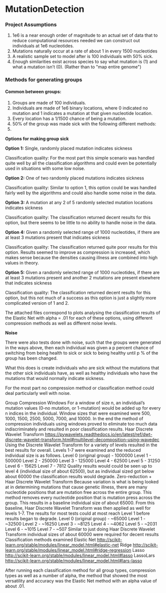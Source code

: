 # MutationDetection

### Project Assumptions

1. 1e6 is a near enough order of magnitude to an actual set of data that to reduce computational resources needed we can construct out individuals at 1e6 nucleotides.
2. Mutations naturally occur at a rate of about 1 in every 1500 nucleotides
3. A realistic sample set to model after is 100 individuals with 50% sick.
4. Enough similarities exist across species to say what mutation is (1) and what a mutation isn’t (0). (Rather than to "map entire genome")

### Methods for generating groups

#### Common between groups:

1. Groups are made of 100 individuals.
2. Individuals are made of 1e6 binary locations, where 0 indicated no mutation and 1 indicates a mutation at that given nucleotide location.
3. Every location has a 1/1500 chance of being a mutation.
4. 50% of the group was made sick with the following different methods:
5. 
**Options for making group sick**

**Option 1:** Single, randomly placed mutation indicates sickness

  Classification quality:  For the most part this simple scenario was handled quite well by all the classification algorithms and could even be potentially used in situations with some low noise.
  
**Option 2:** One of two randomly placed mutations indicates sickness

  Classification quality:  Similar to option 1, this option could be was handled fairly well by the algorithms and could also handle some noise in the data.

**Option 3:** A mutation at any 2 of 5 randomly selected mutation locations indicates sickness

  Classification quality:  The classification returned decent results for this option, but there seems to be little to no ability to handle noise in the data.

**Option 4:** Given a randomly selected range of 1000 nucleotides, if there are at least 3 mutations present that indicates sickness

  Classification quality:  The classification returned quite poor results  for this option.  Results seemed to improve as compression is increased, which makes sense because the densities causing illness are combined into high values in theory.
  
**Option 5:** Given a randomly selected range of 1000 nucleotides, if there are at least 3 mutations present and another 2 mutations are present elsewhere that indicates sickness

  Classification quality:  The classification returned decent results for this option, but this not much of a success as this option is just a slightly more complicated version of 1 and 2.
  
The attached files correspond to plots analysing the classification results of the Elastic Net with alpha = .01 for  each of these options, using different compression methods as well as different noise levels.

**Noise**

There were also tests done with noise, such that the groups were generated in the ways above, then each individual was given a p percent chance of switching from being health to sick or sick to being healthy until p % of the group has been changed.

What this does is create individuals who are sick without the mutations that the other sick individuals have, as well as healthy individuals who have the mutations that would normally indicate sickness.

For the most part no compression method or classification method could deal particularly well with noise.

Group Compression
Windows
For a window of size n, an individual’s mutation values (0-no mutation, or 1-mutation) would be added up for every n indices in the individual.  Window sizes that were examined were 500, 1000, 1500, 2500, 5000, 7000, and 10000.  In the end the method of compression individuals using windows proved to eliminate too much data indiscriminately and resulted in poor classification results.
Haar Discrete Wavelet Transform https://pywavelets.readthedocs.io/en/latest/ref/dwt-discrete-wavelet-transform.html#multilevel-decomposition-using-wavedec
Using the Discrete Wavelet Transform for a variety of levels resulted in the best results for overall. Levels 1-7 were examined and the reduced individual size is as follows.
Level 0 (original group) - 1000000
Level 1 - 500000
Level 2 - 250000
Level 3 - 125000
Level 4 - 62500
Level 5 - 31250
Level 6 - 15625
Level 7 - 7812
Quality results would could be seen up to level 4 (individual size of  about 62500), but as individual sized got below about 60000 the classification results would degrade.
Zero-reduction + Haar Discrete Wavelet Transform
Because variation is what is being looked at in determining mutations that cause genetic illness, there are many nucleotide positions that are mutation free across the entire group.  This method removes every nucleotide position that is mutation press across the group.  This results in a baseline individual size of about 65000.  From this baseline, Haar Discrete Wavelet Transform was then applied as well for levels 1-7.  The results for most tests could at most reach Level 1 before results began to degrade.
Level 0 (original group) - ~65000
Level 1 - ~32500
Level 2 - ~16250
Level 3 - ~8125
Level 4 - ~4062
Level 5 - ~2031
Level 6 - ~1015
Level 7 - ~507
Similar to just doing Haar Discrete Wavelet Transform individual sizes of about 60000 were required for decent results
Classification methods examined
Elastic Net
http://scikit-learn.org/stable/modules/linear_model.html#elastic-net
Ridge
http://scikit-learn.org/stable/modules/linear_model.html#ridge-regression
Lasso
http://scikit-learn.org/stable/modules/linear_model.html#lasso
LassoLars
http://scikit-learn.org/stable/modules/linear_model.html#lars-lasso

After running each classification method for all group types, compression types as well as a number of alpha, the method that showed the most versatility and accuracy was the Elastic Net method with an alpha value of about .01.

